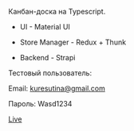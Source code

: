 Канбан-доска на Typescript.

- UI - Material UI

- Store Manager - Redux + Thunk

- Backend - Strapi


Тестовый пользователь:

Email: kuresutina@gmail.com

Пароль: Wasd1234

[Live](https://hedelwing.github.io/kanban-ts/)